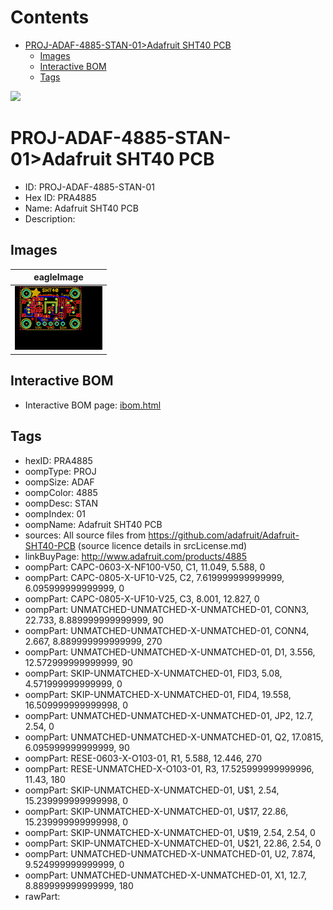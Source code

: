



Contents
========

* [PROJ-ADAF-4885-STAN-01>Adafruit SHT40 PCB](#proj-adaf-4885-stan-01adafruit-sht40-pcb)
	* [Images](#images)
	* [Interactive BOM](#interactive-bom)
	* [Tags](#tags)
  
![][im]
# PROJ-ADAF-4885-STAN-01>Adafruit SHT40 PCB

- ID: PROJ-ADAF-4885-STAN-01
- Hex ID: PRA4885
- Name: Adafruit SHT40 PCB
- Description: 

## Images
  
  

|eagleImage|
| :---: |
|[![eagleImage](eagleImage_140.png)](eagleImage_600.png)|

## Interactive BOM

- Interactive BOM page: [ibom.html](kicad/bom/ibom.html)

## Tags

- hexID: PRA4885
- oompType: PROJ
- oompSize: ADAF
- oompColor: 4885
- oompDesc: STAN
- oompIndex: 01
- oompName: Adafruit SHT40 PCB
- sources: All source files from https://github.com/adafruit/Adafruit-SHT40-PCB (source licence details in srcLicense.md)
- linkBuyPage: http://www.adafruit.com/products/4885
- oompPart: CAPC-0603-X-NF100-V50, C1, 11.049, 5.588, 0
- oompPart: CAPC-0805-X-UF10-V25, C2, 7.619999999999999, 6.095999999999999, 0
- oompPart: CAPC-0805-X-UF10-V25, C3, 8.001, 12.827, 0
- oompPart: UNMATCHED-UNMATCHED-X-UNMATCHED-01, CONN3, 22.733, 8.889999999999999, 90
- oompPart: UNMATCHED-UNMATCHED-X-UNMATCHED-01, CONN4, 2.667, 8.889999999999999, 270
- oompPart: UNMATCHED-UNMATCHED-X-UNMATCHED-01, D1, 3.556, 12.572999999999999, 90
- oompPart: SKIP-UNMATCHED-X-UNMATCHED-01, FID3, 5.08, 4.571999999999999, 0
- oompPart: SKIP-UNMATCHED-X-UNMATCHED-01, FID4, 19.558, 16.509999999999998, 0
- oompPart: UNMATCHED-UNMATCHED-X-UNMATCHED-01, JP2, 12.7, 2.54, 0
- oompPart: UNMATCHED-UNMATCHED-X-UNMATCHED-01, Q2, 17.0815, 6.095999999999999, 90
- oompPart: RESE-0603-X-O103-01, R1, 5.588, 12.446, 270
- oompPart: RESE-UNMATCHED-X-O103-01, R3, 17.525999999999996, 11.43, 180
- oompPart: SKIP-UNMATCHED-X-UNMATCHED-01, U$1, 2.54, 15.239999999999998, 0
- oompPart: SKIP-UNMATCHED-X-UNMATCHED-01, U$17, 22.86, 15.239999999999998, 0
- oompPart: SKIP-UNMATCHED-X-UNMATCHED-01, U$19, 2.54, 2.54, 0
- oompPart: SKIP-UNMATCHED-X-UNMATCHED-01, U$21, 22.86, 2.54, 0
- oompPart: UNMATCHED-UNMATCHED-X-UNMATCHED-01, U2, 7.874, 9.524999999999999, 0
- oompPart: UNMATCHED-UNMATCHED-X-UNMATCHED-01, X1, 12.7, 8.889999999999999, 180
- rawPart: 



[im]: eagleImage_450.png
